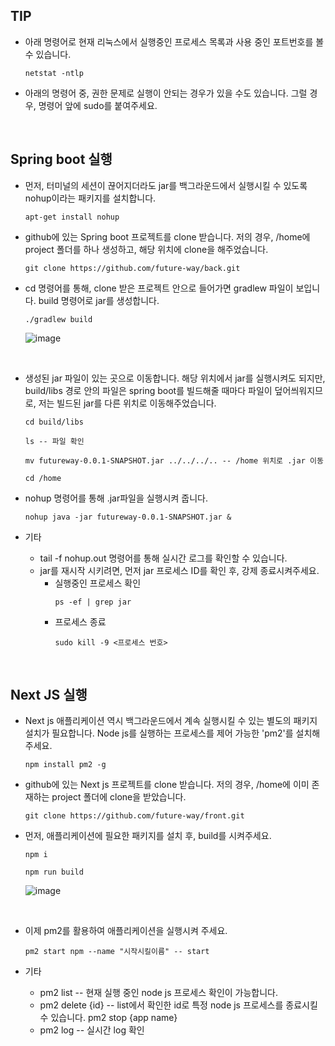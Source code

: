 ## TIP

  - 아래 명령어로 현재 리눅스에서 실행중인 프로세스 목록과 사용 중인 포트번호를 볼 수 있습니다.
    ```
    netstat -ntlp
    ```

  - 아래의 명령어 중, 권한 문제로 실행이 안되는 경우가 있을 수도 있습니다.
    그럴 경우, 명령어 앞에 sudo를 붙여주세요.

<br>

## Spring boot 실행

  - 먼저, 터미널의 세션이 끊어지더라도 jar를 백그라운드에서 실행시킬 수 있도록 nohup이라는 패키지를 설치합니다.
    ```
    apt-get install nohup
    ```

  - github에 있는 Spring boot 프로젝트를 clone 받습니다.
    저의 경우, /home에 project 폴더를 하나 생성하고, 해당 위치에 clone을 해주었습니다.
    ```
    git clone https://github.com/future-way/back.git
    ```

  - cd 명령어를 통해, clone 받은 프로젝트 안으로 들어가면 gradlew 파일이 보입니다.
    build 명령어로 jar를 생성합니다.
    ```
    ./gradlew build
    ```
    ![image](https://github.com/user-attachments/assets/902524dd-b132-43aa-bd4d-61a6274ab12f)
<br>

  - 생성된 jar 파일이 있는 곳으로 이동합니다.
    해당 위치에서 jar를 실행시켜도 되지만, build/libs 경로 안의 파일은 
    spring boot를 빌드해줄 때마다 파일이 덮어씌워지므로,
    저는 빌드된 jar를 다른 위치로 이동해주었습니다.
    ```
    cd build/libs

    ls -- 파일 확인
    ```
    ```
    mv futureway-0.0.1-SNAPSHOT.jar ../../../.. -- /home 위치로 .jar 이동
    ```
    ```
    cd /home
    ```

  - nohup 명령어를 통해 .jar파일을 실행시켜 줍니다.
    ```
    nohup java -jar futureway-0.0.1-SNAPSHOT.jar &
    ```

  - 기타
    - tail -f nohup.out 명령어를 통해 실시간 로그를 확인할 수 있습니다.
    - jar를 재시작 시키려면, 먼저 jar 프로세스 ID를 확인 후, 강제 종료시켜주세요.
      - 실행중인 프로세스 확인
        ```
        ps -ef | grep jar
        ```
      - 프로세스 종료
        ```
        sudo kill -9 <프로세스 번호>
        ```

<br>

## Next JS 실행

  - Next js 애플리케이션 역시 백그라운드에서 계속 실행시킬 수 있는 별도의 패키지 설치가 필요합니다.
    Node js를 실행하는 프로세스를 제어 가능한 'pm2'를 설치해주세요.
    ```
    npm install pm2 -g
    ```

  - github에 있는 Next js 프로젝트를 clone 받습니다.
    저의 경우, /home에 이미 존재하는 project 폴더에 clone을 받았습니다.
    ```
    git clone https://github.com/future-way/front.git
    ```
  
  - 먼저, 애플리케이션에 필요한 패키지를 설치 후, build를 시켜주세요.
    ```
    npm i

    npm run build
    ```
    ![image](https://github.com/user-attachments/assets/05d8308f-78ab-43d0-b988-7f1074b54ca9)
<br>

  - 이제 pm2를 활용하여 애플리케이션을 실행시켜 주세요.
    ```
    pm2 start npm --name "시작시킬이름" -- start
    ```
    

  - 기타
    - pm2 list            -- 현재 실행 중인 node js 프로세스 확인이 가능합니다.
    - pm2 delete {id}     -- list에서 확인한 id로 특정 node js 프로세스를 종료시킬 수 있습니다.
      pm2 stop {app name} 
    - pm2 log             -- 실시간 log 확인

